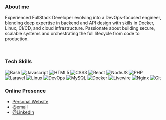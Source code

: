 ### About me
Experienced FullStack Developer evolving into a DevOps-focused engineer, blending deep expertise in backend and API design with skills in Docker, Linux, CI/CD, and cloud infrastructure. Passionate about building secure, scalable systems and orchestrating the full lifecycle from code to production.

<br>


### Tech Skills

![Bash](https://img.shields.io/badge/bash-%23000000.svg?style=for-the-badge&logo=bash&logoColor=white)
![Javascript](https://img.shields.io/badge/javascript-FCC624?style=for-the-badge&logo=javascript&logoColor=black)
![HTML5](https://img.shields.io/badge/html5-%23F05033.svg?style=for-the-badge&logo=html5&logoColor=white)
![CSS3](https://img.shields.io/badge/css3-%230db7ed.svg?style=for-the-badge&logo=css3&logoColor=white)
![React](https://img.shields.io/badge/react-%23007ACC.svg?style=for-the-badge&logo=react&logoColor=white)
![NodeJS](https://img.shields.io/badge/node.js-6DA55F?style=for-the-badge&logo=node.js&logoColor=white)
![PHP](https://img.shields.io/badge/php-%2300ADD8.svg?style=for-the-badge&logo=php&logoColor=white)
![Laravel](https://img.shields.io/badge/Laravel-E6522C?style=for-the-badge&logo=Laravel&logoColor=white)
![Linux](https://img.shields.io/badge/Linux-FCC624?style=for-the-badge&logo=linux&logoColor=black)
![DevOps](https://img.shields.io/badge/DevOps-%23000000.svg?style=for-the-badge&logo=DevOps&logoColor=white)
![MySQL](https://img.shields.io/badge/mysql-%23316192.svg?style=for-the-badge&logo=mysql&logoColor=white)
![Docker](https://img.shields.io/badge/docker-%230db7ed.svg?style=for-the-badge&logo=docker&logoColor=white)
![Livewire](https://img.shields.io/badge/livewire-%23326ce5.svg?style=for-the-badge&logo=Laravel&logoColor=white)
![Nginx](https://img.shields.io/badge/nginx-%23009639.svg?style=for-the-badge&logo=nginx&logoColor=white)
![Git](https://img.shields.io/badge/git-%23F05033.svg?style=for-the-badge&logo=git&logoColor=white)

### Online Presence
- <a target="_blank" href="https://jcadima.dev">Personal Website</a>
- <a href="mailto:juanjcadima@gmail.com">@email</a>
- <a target="_blank" href="https://www.linkedin.com/in/juancadima/">@LinkedIn</a>

